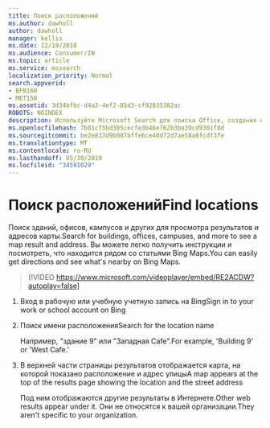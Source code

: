 ```yaml
---
title: Поиск расположений
ms.author: dawholl
author: dawholl
manager: kellis
ms.date: 12/19/2018
ms.audience: Consumer/IW
ms.topic: article
ms.service: mssearch
localization_priority: Normal
search.appverid:
- BFB160
- MET150
ms.assetid: 3d34bfbc-d4a3-4ef2-85d3-cf92835382ac
ROBOTS: NOINDEX
description: Используйте Microsoft Search для поиска Office, создания и других расположений рабочих областей, получения инструкций и т. д.
ms.openlocfilehash: 7b01cf5bd385cecfe3b46e762b3be39cd9301f8d
ms.sourcegitcommit: be2e837d9b087bffe6ce40d72d7ae58a8fcdf3fe
ms.translationtype: MT
ms.contentlocale: ru-RU
ms.lasthandoff: 05/30/2019
ms.locfileid: "34591029"
---
```

# <a name="find-locations"></a><span data-ttu-id="4c10f-103">Поиск расположений</span><span class="sxs-lookup"><span data-stu-id="4c10f-103">Find locations</span></span>

<span data-ttu-id="4c10f-104">Поиск зданий, офисов, кампусов и других для просмотра результатов и адресов карты.</span><span class="sxs-lookup"><span data-stu-id="4c10f-104">Search for buildings, offices, campuses, and more to see a map result and address.</span></span> <span data-ttu-id="4c10f-105">Вы можете легко получить инструкции и посмотреть, что находится рядом со статьями Bing Maps.</span><span class="sxs-lookup"><span data-stu-id="4c10f-105">You can easily get directions and see what's nearby on Bing Maps.</span></span>

> [!VIDEO https://www.microsoft.com/videoplayer/embed/RE2ACDW?autoplay=false]
  
1. <span data-ttu-id="4c10f-106">Вход в рабочую или учебную учетную запись на Bing</span><span class="sxs-lookup"><span data-stu-id="4c10f-106">Sign in to your work or school account on Bing</span></span>
    
2. <span data-ttu-id="4c10f-107">Поиск имени расположения</span><span class="sxs-lookup"><span data-stu-id="4c10f-107">Search for the location name</span></span>
    
    <span data-ttu-id="4c10f-108">Например, "здание 9" или "Западная Cafe".</span><span class="sxs-lookup"><span data-stu-id="4c10f-108">For example, 'Building 9' or 'West Cafe.'</span></span>
    
3. <span data-ttu-id="4c10f-109">В верхней части страницы результатов отображается карта, на которой показано расположение и адрес улицы</span><span class="sxs-lookup"><span data-stu-id="4c10f-109">A map appears at the top of the results page showing the location and the street address</span></span>
    
    <span data-ttu-id="4c10f-110">Под ним отображаются другие результаты в Интернете.</span><span class="sxs-lookup"><span data-stu-id="4c10f-110">Other web results appear under it.</span></span> <span data-ttu-id="4c10f-111">Они не относятся к вашей организации.</span><span class="sxs-lookup"><span data-stu-id="4c10f-111">They aren't specific to your organization.</span></span>

  


